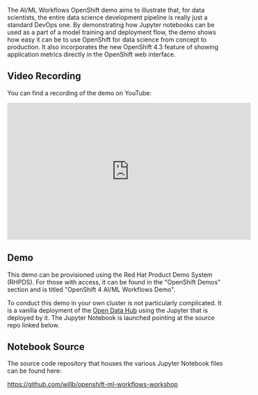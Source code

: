 The AI/ML Workflows OpenShift demo aims to illustrate that, for data
scientists, the entire data science development pipeline is really just a
standard DevOps one. By demonstrating how Jupyter notebooks can be used as a
part of a model training and deployment flow, the demo shows how easy it can
be to use OpenShift for data science from concept to production. It also
incorporates the new OpenShift 4.3 feature of showing application metrics
directly in the OpenShift web interface.

## Video Recording
You can find a recording of the demo on YouTube:

<iframe width="560" height="315" src="https://www.youtube.com/embed/1REuOX6egnQ" frameborder="0" allow="accelerometer; autoplay; encrypted-media; gyroscope; picture-in-picture" allowfullscreen></iframe>

## Demo
This demo can be provisioned using the Red Hat Product Demo System (RHPDS).
For those with access, it can be found in the "OpenShift Demos" section and
is titled "OpenShift 4 AI/ML Workflows Demo".

To conduct this demo in your own cluster is not particularly complicated. It
is a vanilla deployment of the [Open Data Hub](https://opendatahub.io/) using
the Jupyter that is deployed by it. The Jupyter Notebook is launched pointing
at the source repo linked below.

## Notebook Source
The source code repository that houses the various Jupyter Notebook files can
be found here:

https://github.com/willb/openshift-ml-workflows-workshop
